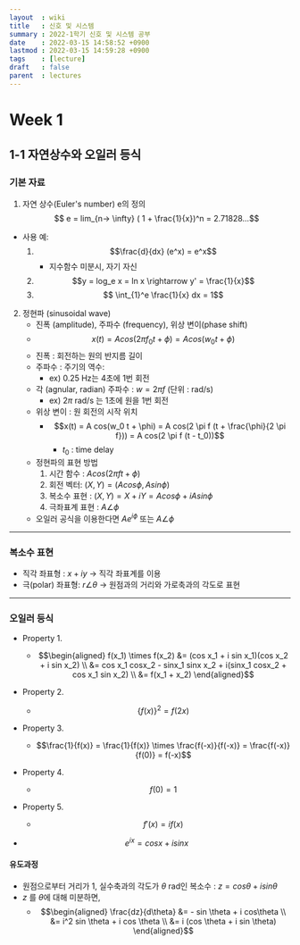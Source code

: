 ```yaml
---
layout  : wiki
title   : 신호 및 시스템
summary : 2022-1학기 신호 및 시스템 공부
date    : 2022-03-15 14:58:52 +0900
lastmod : 2022-03-15 14:59:28 +0900
tags    : [lecture]
draft   : false
parent  : lectures
---
```


# Week 1
## 1-1 자연상수와 오일러 등식
### 기본 자료
1. 자연 상수(Euler's number) e의 정의
  $$ e = lim_{n-> \infty} ( 1 + \frac{1}{x})^n = 2.71828...$$
  - 사용 예:
	  1. $$\frac{d}{dx} (e^x) = e^x$$
		  - 지수함수 미분시, 자기 자신
	  2. $$y = log_e x = ln x \rightarrow y' = \frac{1}{x}$$
	  3. $$ \int_{1}^e \frac{1}{x} dx = 1$$

2. 정현파 (sinusoidal wave)
	- 진폭 (amplitude), 주파수 (frequency), 위상 변이(phase shift)
	- $$x(t) = A cos(2 \pi f_0 t + \phi) = A cos(w_0t + \phi)$$
	- 진폭 : 회전하는 원의 반지름 길이
	- 주파수 : 주기의 역수:
		- ex) 0.25 Hz는 4초에 1번 회전
	- 각 (agnular, radian) 주파수 :  $w = 2 \pi f$ (단위 : rad/s)
		- ex) $2\pi$ rad/s 는 1초에 원을 1번 회전
	- 위상 변이 : 원 회전의 시작 위치
		- $$x(t) = A cos(w_0 t + \phi) = A cos(2 \pi f (t + \frac{\phi}{2 \pi f})) = A cos(2 \pi f (t - t_0))$$
			- $t_0$ : time delay
	- 정현파의 표현 방법
		1. 시간 함수 : $Acos(2\pi f t + \phi)$
		2. 회전 벡터: $(X, Y) = (A cos \phi, A sin \phi)$
		3. 복소수 표현 : $(X, Y) = X + iY = A cos \phi + i A sin \phi$
		4. 극좌표계 표현 : $A \angle \phi$
	- 오일러 공식을 이용한다면 $A e^{i \phi}$ 또는  $A \angle \phi$
	
---
### 복소수 표현
- 직각 좌표형 : $x + iy$ -> 직각 좌표계를 이용
- 극(polar) 좌표형: $r \angle \theta$ -> 원점과의 거리와 가로축과의 각도로 표현

---
### 오일러 등식
- Property 1.
	- $$\begin{aligned}
		f(x_1) \times f(x_2) &= (cos x_1 + i sin x_1)(cos x_2 + i sin x_2) \\
		&= cos x_1 cosx_2 - sinx_1 sinx x_2 + i(sinx_1 cosx_2 + cos x_1 sin x_2) \\
		&= f(x_1 + x_2)
	\end{aligned}$$
- Property 2.
	- $$\{f(x) \}^2 = f(2x)$$
- Property 3.
	- $$\frac{1}{f(x)} = \frac{1}{f(x)} \times \frac{f(-x)}{f(-x)} = \frac{f(-x)}{f(0)} = f(-x)$$
- Property 4.
	- $$f(0) = 1$$
- Property 5.
	- $$f'(x) = if(x)$$

- $$e^{ix} = cos x + i sin x$$

#### 유도과정
- 원점으로부터 거리가 $1$, 실수축과의 각도가 $\theta$ rad인 복소수 : $z = cos \theta + i sin \theta$
- $z$ 를 $\theta$에 대해 미분하면,
	- $$\begin{aligned}
		\frac{dz}{d\theta} &= - sin \theta + i cos\theta \\
		&= i^2 sin \theta + i cos \theta \\
		&= i (cos \theta + i sin \theta)
	\end{aligned}$$